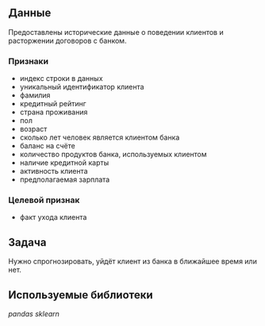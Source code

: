 ## Данные
Предоставлены исторические данные о поведении клиентов и расторжении договоров с банком. 

### Признаки
- индекс строки в данных
- уникальный идентификатор клиента
- фамилия
- кредитный рейтинг
- страна проживания
- пол
- возраст
- сколько лет человек является клиентом банка
- баланс на счёте
- количество продуктов банка, используемых клиентом
- наличие кредитной карты
- активность клиента
- предполагаемая зарплата
### Целевой признак
- факт ухода клиента

## Задача

Нужно спрогнозировать, уйдёт клиент из банка в ближайшее время или нет. 

## Используемые библиотеки
*pandas*
*sklearn*